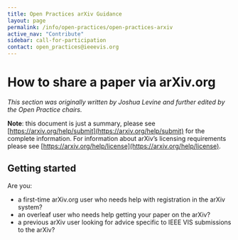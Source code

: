 ```yaml
---
title: Open Practices arXiv Guidance
layout: page
permalink: /info/open-practices/open-practices-arxiv
active_nav: "Contribute"
sidebar: call-for-participation
contact: open_practices@ieeevis.org
---
```


<style>
.content img {
  width: 100%;
}
</style>

# How to share a paper via arXiv.org
*This section was originally written by Joshua Levine and further edited by the Open Practice chairs.*

**Note**: this document is just a summary, please see [https://arxiv.org/help/submit](https://arxiv.org/help/submit) for the complete information. For information about arXiv’s licensing requirements please see [https://arxiv.org/help/license](https://arxiv.org/help/license).

## Getting started

Are you:

* a first-time arXiv.org user who needs help with registration in the arXiv system?
* an overleaf user who needs help getting your paper on the arXiv?
* a previous arXiv user looking for advice specific to IEEE VIS submissions to the arXiv?
